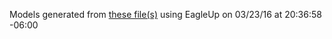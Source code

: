 Models generated from [these file(s)](https://raw.github.com/sparkfun/APDS-9960_RGB_and_Gesture_Sensor/5eebe9392b4d3f1e083f184159849136f4a5d2e2/Hardware/SparkFun_APDS-9960_RGB_and_Gesture_Sensor.brd) using EagleUp on 03/23/16 at 20:36:58 -06:00
